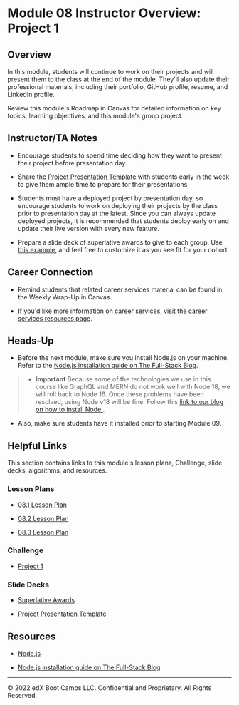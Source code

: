 # Module 08 Instructor Overview: Project 1

## Overview

In this module, students will continue to work on their projects and will present them to the class at the end of the module. They'll also update their professional materials, including their portfolio, GitHub profile, resume, and LinkedIn profile.

Review this module's Roadmap in Canvas for detailed information on key topics, learning objectives, and this module's group project.

## Instructor/TA Notes

* Encourage students to spend time deciding how they want to present their project before presentation day.

* Share the [Project Presentation Template](https://docs.google.com/presentation/d/10QaO9KH8HtUXj__81ve0SZcpO5DbMbqqQr4iPpbwKks/edit?usp=sharing) with students early in the week to give them ample time to prepare for their presentations.

* Students must have a deployed project by presentation day, so encourage students to work on deploying their projects by the class prior to presentation day at the latest. Since you can always update deployed projects, it is recommended that students deploy early on and update their live version with every new feature.

* Prepare a slide deck of superlative awards to give to each group. Use [this example](https://docs.google.com/presentation/d/1Tca5VT_S13ioFUO-pewh_g9dJaBQ9prg-vsRwMjyDXU/edit?usp=sharing), and feel free to customize it as you see fit for your cohort.

## Career Connection

* Remind students that related career services material can be found in the Weekly Wrap-Up in Canvas.

* If you'd like more information on career services, visit the [career services resources page](https://careernetwork.2u.com/?utm_medium=Academics&utm_source=boot_camp/).

## Heads-Up

* Before the next module, make sure you install Node.js on your machine. Refer to the [Node.js installation guide on The Full-Stack Blog](https://coding-boot-camp.github.io/full-stack/nodejs/how-to-install-nodejs).

>* **Important** Because some of the technologies we use in this course like GraphQL and MERN do not work well with Node 18, we will roll back to Node 16. Once these problems have been resolved, using Node v18 will be fine. Follow this [link to our blog on how to install Node.](https://coding-boot-camp.github.io/full-stack/nodejs/how-to-install-nodejs).

* Also, make sure students have it installed prior to starting Module 09.

## Helpful Links

This section contains links to this module's lesson plans, Challenge, slide decks, algorithms, and resources.

### Lesson Plans

  * [08.1 Lesson Plan](./01-Day/08.1-LESSON-PLAN.md)

  * [08.2 Lesson Plan](./02-Day/08.2-LESSON-PLAN.md)

  * [08.3 Lesson Plan](./03-Day/08.3-LESSON-PLAN.md)

### Challenge

  * [Project 1](../../../01-Class-Content/08-Project-1-Contd/02-Challenge/README.md)

### Slide Decks

  * [Superlative Awards](https://docs.google.com/presentation/d/1Tca5VT_S13ioFUO-pewh_g9dJaBQ9prg-vsRwMjyDXU/edit?usp=sharing)

  * [Project Presentation Template](https://docs.google.com/presentation/d/10QaO9KH8HtUXj__81ve0SZcpO5DbMbqqQr4iPpbwKks/edit?usp=sharing)

## Resources

  * [Node.js](https://nodejs.org/en/)

  * [Node.js installation guide on The Full-Stack Blog](https://coding-boot-camp.github.io/full-stack/nodejs/how-to-install-nodejs)

---
© 2022 edX Boot Camps LLC. Confidential and Proprietary. All Rights Reserved.
